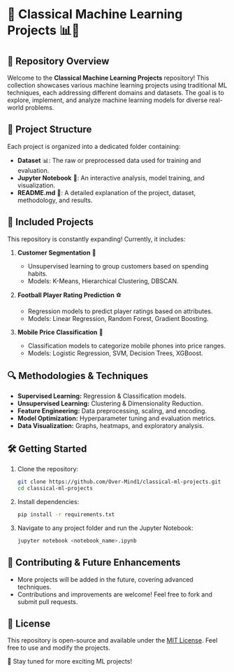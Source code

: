 # 🎯 Classical Machine Learning Projects 📊🤖

## 📌 Repository Overview
Welcome to the **Classical Machine Learning Projects** repository! This collection showcases various machine learning projects using traditional ML techniques, each addressing different domains and datasets. The goal is to explore, implement, and analyze machine learning models for diverse real-world problems.

## 📂 Project Structure
Each project is organized into a dedicated folder containing:
- **Dataset** 📊: The raw or preprocessed data used for training and evaluation.
- **Jupyter Notebook** 📓: An interactive analysis, model training, and visualization.
- **README.md** 📄: A detailed explanation of the project, dataset, methodology, and results.

## 🚀 Included Projects
This repository is constantly expanding! Currently, it includes:

1. **Customer Segmentation** 🏪
   - Unsupervised learning to group customers based on spending habits.
   - Models: K-Means, Hierarchical Clustering, DBSCAN.

2. **Football Player Rating Prediction** ⚽
   - Regression models to predict player ratings based on attributes.
   - Models: Linear Regression, Random Forest, Gradient Boosting.

3. **Mobile Price Classification** 📱
   - Classification models to categorize mobile phones into price ranges.
   - Models: Logistic Regression, SVM, Decision Trees, XGBoost.

## 🔍 Methodologies & Techniques
- **Supervised Learning:** Regression & Classification models.
- **Unsupervised Learning:** Clustering & Dimensionality Reduction.
- **Feature Engineering:** Data preprocessing, scaling, and encoding.
- **Model Optimization:** Hyperparameter tuning and evaluation metrics.
- **Data Visualization:** Graphs, heatmaps, and exploratory analysis.

## 🛠️ Getting Started
1. Clone the repository:
   ```bash
   git clone https://github.com/Over-Mind1/classical-ml-projects.git
   cd classical-ml-projects
   ```
2. Install dependencies:
   ```bash
   pip install -r requirements.txt
   ```
3. Navigate to any project folder and run the Jupyter Notebook:
   ```bash
   jupyter notebook <notebook_name>.ipynb
   ```

## 📌 Contributing & Future Enhancements
- More projects will be added in the future, covering advanced techniques.
- Contributions and improvements are welcome! Feel free to fork and submit pull requests.

## 📜 License
This repository is open-source and available under the [MIT License](LICENSE). Feel free to use and modify the projects.

🚀 Stay tuned for more exciting ML projects!
